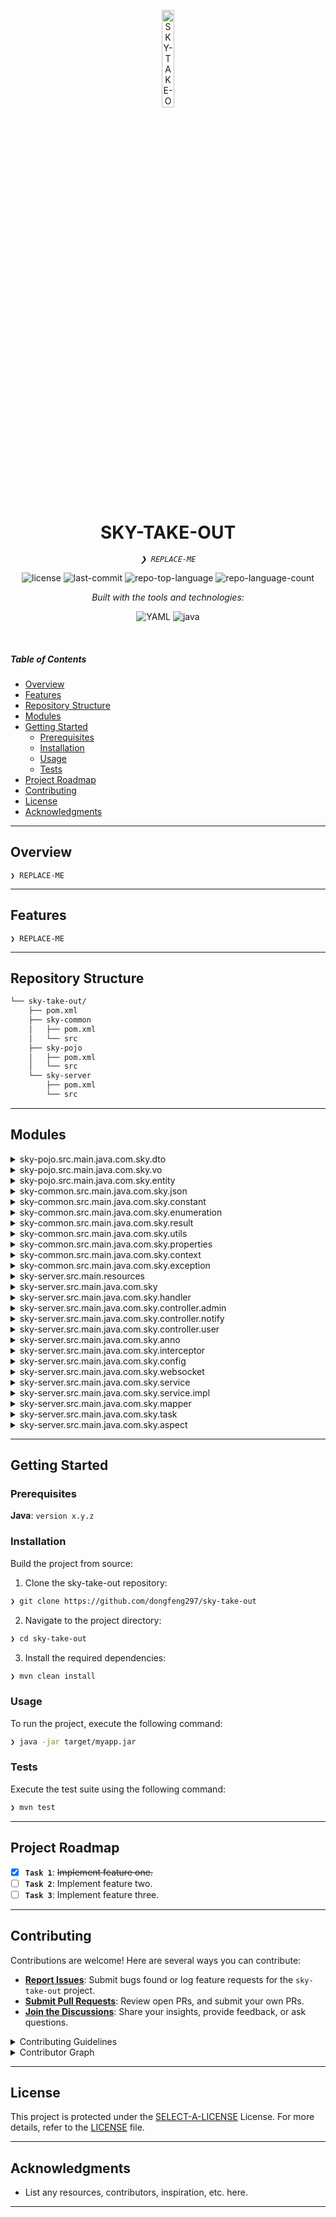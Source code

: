 <p align="center">
  <img src="https://img.icons8.com/?size=512&id=55494&format=png" width="20%" alt="SKY-TAKE-OUT-logo">
</p>
<p align="center">
    <h1 align="center">SKY-TAKE-OUT</h1>
</p>
<p align="center">
    <em><code>❯ REPLACE-ME</code></em>
</p>
<p align="center">
	<img src="https://img.shields.io/github/license/dongfeng297/sky-take-out?style=flat&logo=opensourceinitiative&logoColor=white&color=0080ff" alt="license">
	<img src="https://img.shields.io/github/last-commit/dongfeng297/sky-take-out?style=flat&logo=git&logoColor=white&color=0080ff" alt="last-commit">
	<img src="https://img.shields.io/github/languages/top/dongfeng297/sky-take-out?style=flat&color=0080ff" alt="repo-top-language">
	<img src="https://img.shields.io/github/languages/count/dongfeng297/sky-take-out?style=flat&color=0080ff" alt="repo-language-count">
</p>
<p align="center">
		<em>Built with the tools and technologies:</em>
</p>
<p align="center">
	<img src="https://img.shields.io/badge/YAML-CB171E.svg?style=flat&logo=YAML&logoColor=white" alt="YAML">
	<img src="https://img.shields.io/badge/java-%23ED8B00.svg?style=flat&logo=openjdk&logoColor=white" alt="java">
</p>

<br>

#####  Table of Contents

- [ Overview](#-overview)
- [ Features](#-features)
- [ Repository Structure](#-repository-structure)
- [ Modules](#-modules)
- [ Getting Started](#-getting-started)
    - [ Prerequisites](#-prerequisites)
    - [ Installation](#-installation)
    - [ Usage](#-usage)
    - [ Tests](#-tests)
- [ Project Roadmap](#-project-roadmap)
- [ Contributing](#-contributing)
- [ License](#-license)
- [ Acknowledgments](#-acknowledgments)

---

##  Overview

<code>❯ REPLACE-ME</code>

---

##  Features

<code>❯ REPLACE-ME</code>

---

##  Repository Structure

```sh
└── sky-take-out/
    ├── pom.xml
    ├── sky-common
    │   ├── pom.xml
    │   └── src
    ├── sky-pojo
    │   ├── pom.xml
    │   └── src
    └── sky-server
        ├── pom.xml
        └── src
```

---

##  Modules

<details closed><summary>sky-pojo.src.main.java.com.sky.dto</summary>

| File | Summary |
| --- | --- |
| [PasswordEditDTO.java](https://github.com/dongfeng297/sky-take-out/blob/main/sky-pojo/src/main/java/com/sky/dto/PasswordEditDTO.java) | <code>❯ REPLACE-ME</code> |
| [EmployeePageQueryDTO.java](https://github.com/dongfeng297/sky-take-out/blob/main/sky-pojo/src/main/java/com/sky/dto/EmployeePageQueryDTO.java) | <code>❯ REPLACE-ME</code> |
| [CategoryDTO.java](https://github.com/dongfeng297/sky-take-out/blob/main/sky-pojo/src/main/java/com/sky/dto/CategoryDTO.java) | <code>❯ REPLACE-ME</code> |
| [SetmealPageQueryDTO.java](https://github.com/dongfeng297/sky-take-out/blob/main/sky-pojo/src/main/java/com/sky/dto/SetmealPageQueryDTO.java) | <code>❯ REPLACE-ME</code> |
| [GoodsSalesDTO.java](https://github.com/dongfeng297/sky-take-out/blob/main/sky-pojo/src/main/java/com/sky/dto/GoodsSalesDTO.java) | <code>❯ REPLACE-ME</code> |
| [OrdersPageQueryDTO.java](https://github.com/dongfeng297/sky-take-out/blob/main/sky-pojo/src/main/java/com/sky/dto/OrdersPageQueryDTO.java) | <code>❯ REPLACE-ME</code> |
| [OrdersPaymentDTO.java](https://github.com/dongfeng297/sky-take-out/blob/main/sky-pojo/src/main/java/com/sky/dto/OrdersPaymentDTO.java) | <code>❯ REPLACE-ME</code> |
| [SetmealDTO.java](https://github.com/dongfeng297/sky-take-out/blob/main/sky-pojo/src/main/java/com/sky/dto/SetmealDTO.java) | <code>❯ REPLACE-ME</code> |
| [OrdersConfirmDTO.java](https://github.com/dongfeng297/sky-take-out/blob/main/sky-pojo/src/main/java/com/sky/dto/OrdersConfirmDTO.java) | <code>❯ REPLACE-ME</code> |
| [EmployeeDTO.java](https://github.com/dongfeng297/sky-take-out/blob/main/sky-pojo/src/main/java/com/sky/dto/EmployeeDTO.java) | <code>❯ REPLACE-ME</code> |
| [CategoryPageQueryDTO.java](https://github.com/dongfeng297/sky-take-out/blob/main/sky-pojo/src/main/java/com/sky/dto/CategoryPageQueryDTO.java) | <code>❯ REPLACE-ME</code> |
| [EmployeeLoginDTO.java](https://github.com/dongfeng297/sky-take-out/blob/main/sky-pojo/src/main/java/com/sky/dto/EmployeeLoginDTO.java) | <code>❯ REPLACE-ME</code> |
| [DishDTO.java](https://github.com/dongfeng297/sky-take-out/blob/main/sky-pojo/src/main/java/com/sky/dto/DishDTO.java) | <code>❯ REPLACE-ME</code> |
| [OrdersSubmitDTO.java](https://github.com/dongfeng297/sky-take-out/blob/main/sky-pojo/src/main/java/com/sky/dto/OrdersSubmitDTO.java) | <code>❯ REPLACE-ME</code> |
| [DataOverViewQueryDTO.java](https://github.com/dongfeng297/sky-take-out/blob/main/sky-pojo/src/main/java/com/sky/dto/DataOverViewQueryDTO.java) | <code>❯ REPLACE-ME</code> |
| [UserLoginDTO.java](https://github.com/dongfeng297/sky-take-out/blob/main/sky-pojo/src/main/java/com/sky/dto/UserLoginDTO.java) | <code>❯ REPLACE-ME</code> |
| [ShoppingCartDTO.java](https://github.com/dongfeng297/sky-take-out/blob/main/sky-pojo/src/main/java/com/sky/dto/ShoppingCartDTO.java) | <code>❯ REPLACE-ME</code> |
| [OrdersRejectionDTO.java](https://github.com/dongfeng297/sky-take-out/blob/main/sky-pojo/src/main/java/com/sky/dto/OrdersRejectionDTO.java) | <code>❯ REPLACE-ME</code> |
| [DishPageQueryDTO.java](https://github.com/dongfeng297/sky-take-out/blob/main/sky-pojo/src/main/java/com/sky/dto/DishPageQueryDTO.java) | <code>❯ REPLACE-ME</code> |
| [OrdersCancelDTO.java](https://github.com/dongfeng297/sky-take-out/blob/main/sky-pojo/src/main/java/com/sky/dto/OrdersCancelDTO.java) | <code>❯ REPLACE-ME</code> |
| [OrdersDTO.java](https://github.com/dongfeng297/sky-take-out/blob/main/sky-pojo/src/main/java/com/sky/dto/OrdersDTO.java) | <code>❯ REPLACE-ME</code> |

</details>

<details closed><summary>sky-pojo.src.main.java.com.sky.vo</summary>

| File | Summary |
| --- | --- |
| [OrderReportVO.java](https://github.com/dongfeng297/sky-take-out/blob/main/sky-pojo/src/main/java/com/sky/vo/OrderReportVO.java) | <code>❯ REPLACE-ME</code> |
| [UserReportVO.java](https://github.com/dongfeng297/sky-take-out/blob/main/sky-pojo/src/main/java/com/sky/vo/UserReportVO.java) | <code>❯ REPLACE-ME</code> |
| [DishItemVO.java](https://github.com/dongfeng297/sky-take-out/blob/main/sky-pojo/src/main/java/com/sky/vo/DishItemVO.java) | <code>❯ REPLACE-ME</code> |
| [UserLoginVO.java](https://github.com/dongfeng297/sky-take-out/blob/main/sky-pojo/src/main/java/com/sky/vo/UserLoginVO.java) | <code>❯ REPLACE-ME</code> |
| [OrderPaymentVO.java](https://github.com/dongfeng297/sky-take-out/blob/main/sky-pojo/src/main/java/com/sky/vo/OrderPaymentVO.java) | <code>❯ REPLACE-ME</code> |
| [OrderOverViewVO.java](https://github.com/dongfeng297/sky-take-out/blob/main/sky-pojo/src/main/java/com/sky/vo/OrderOverViewVO.java) | <code>❯ REPLACE-ME</code> |
| [OrderStatisticsVO.java](https://github.com/dongfeng297/sky-take-out/blob/main/sky-pojo/src/main/java/com/sky/vo/OrderStatisticsVO.java) | <code>❯ REPLACE-ME</code> |
| [SetmealVO.java](https://github.com/dongfeng297/sky-take-out/blob/main/sky-pojo/src/main/java/com/sky/vo/SetmealVO.java) | <code>❯ REPLACE-ME</code> |
| [TurnoverReportVO.java](https://github.com/dongfeng297/sky-take-out/blob/main/sky-pojo/src/main/java/com/sky/vo/TurnoverReportVO.java) | <code>❯ REPLACE-ME</code> |
| [BusinessDataVO.java](https://github.com/dongfeng297/sky-take-out/blob/main/sky-pojo/src/main/java/com/sky/vo/BusinessDataVO.java) | <code>❯ REPLACE-ME</code> |
| [EmployeeLoginVO.java](https://github.com/dongfeng297/sky-take-out/blob/main/sky-pojo/src/main/java/com/sky/vo/EmployeeLoginVO.java) | <code>❯ REPLACE-ME</code> |
| [DishVO.java](https://github.com/dongfeng297/sky-take-out/blob/main/sky-pojo/src/main/java/com/sky/vo/DishVO.java) | <code>❯ REPLACE-ME</code> |
| [SetmealOverViewVO.java](https://github.com/dongfeng297/sky-take-out/blob/main/sky-pojo/src/main/java/com/sky/vo/SetmealOverViewVO.java) | <code>❯ REPLACE-ME</code> |
| [DishOverViewVO.java](https://github.com/dongfeng297/sky-take-out/blob/main/sky-pojo/src/main/java/com/sky/vo/DishOverViewVO.java) | <code>❯ REPLACE-ME</code> |
| [OrderVO.java](https://github.com/dongfeng297/sky-take-out/blob/main/sky-pojo/src/main/java/com/sky/vo/OrderVO.java) | <code>❯ REPLACE-ME</code> |
| [SalesTop10ReportVO.java](https://github.com/dongfeng297/sky-take-out/blob/main/sky-pojo/src/main/java/com/sky/vo/SalesTop10ReportVO.java) | <code>❯ REPLACE-ME</code> |
| [OrderSubmitVO.java](https://github.com/dongfeng297/sky-take-out/blob/main/sky-pojo/src/main/java/com/sky/vo/OrderSubmitVO.java) | <code>❯ REPLACE-ME</code> |

</details>

<details closed><summary>sky-pojo.src.main.java.com.sky.entity</summary>

| File | Summary |
| --- | --- |
| [Orders.java](https://github.com/dongfeng297/sky-take-out/blob/main/sky-pojo/src/main/java/com/sky/entity/Orders.java) | <code>❯ REPLACE-ME</code> |
| [Setmeal.java](https://github.com/dongfeng297/sky-take-out/blob/main/sky-pojo/src/main/java/com/sky/entity/Setmeal.java) | <code>❯ REPLACE-ME</code> |
| [Category.java](https://github.com/dongfeng297/sky-take-out/blob/main/sky-pojo/src/main/java/com/sky/entity/Category.java) | <code>❯ REPLACE-ME</code> |
| [ShoppingCart.java](https://github.com/dongfeng297/sky-take-out/blob/main/sky-pojo/src/main/java/com/sky/entity/ShoppingCart.java) | <code>❯ REPLACE-ME</code> |
| [Dish.java](https://github.com/dongfeng297/sky-take-out/blob/main/sky-pojo/src/main/java/com/sky/entity/Dish.java) | <code>❯ REPLACE-ME</code> |
| [SetmealDish.java](https://github.com/dongfeng297/sky-take-out/blob/main/sky-pojo/src/main/java/com/sky/entity/SetmealDish.java) | <code>❯ REPLACE-ME</code> |
| [Employee.java](https://github.com/dongfeng297/sky-take-out/blob/main/sky-pojo/src/main/java/com/sky/entity/Employee.java) | <code>❯ REPLACE-ME</code> |
| [DishFlavor.java](https://github.com/dongfeng297/sky-take-out/blob/main/sky-pojo/src/main/java/com/sky/entity/DishFlavor.java) | <code>❯ REPLACE-ME</code> |
| [AddressBook.java](https://github.com/dongfeng297/sky-take-out/blob/main/sky-pojo/src/main/java/com/sky/entity/AddressBook.java) | <code>❯ REPLACE-ME</code> |
| [User.java](https://github.com/dongfeng297/sky-take-out/blob/main/sky-pojo/src/main/java/com/sky/entity/User.java) | <code>❯ REPLACE-ME</code> |
| [OrderDetail.java](https://github.com/dongfeng297/sky-take-out/blob/main/sky-pojo/src/main/java/com/sky/entity/OrderDetail.java) | <code>❯ REPLACE-ME</code> |

</details>

<details closed><summary>sky-common.src.main.java.com.sky.json</summary>

| File | Summary |
| --- | --- |
| [JacksonObjectMapper.java](https://github.com/dongfeng297/sky-take-out/blob/main/sky-common/src/main/java/com/sky/json/JacksonObjectMapper.java) | <code>❯ REPLACE-ME</code> |

</details>

<details closed><summary>sky-common.src.main.java.com.sky.constant</summary>

| File | Summary |
| --- | --- |
| [StatusConstant.java](https://github.com/dongfeng297/sky-take-out/blob/main/sky-common/src/main/java/com/sky/constant/StatusConstant.java) | <code>❯ REPLACE-ME</code> |
| [PasswordConstant.java](https://github.com/dongfeng297/sky-take-out/blob/main/sky-common/src/main/java/com/sky/constant/PasswordConstant.java) | <code>❯ REPLACE-ME</code> |
| [MessageConstant.java](https://github.com/dongfeng297/sky-take-out/blob/main/sky-common/src/main/java/com/sky/constant/MessageConstant.java) | <code>❯ REPLACE-ME</code> |
| [AutoFillConstant.java](https://github.com/dongfeng297/sky-take-out/blob/main/sky-common/src/main/java/com/sky/constant/AutoFillConstant.java) | <code>❯ REPLACE-ME</code> |
| [JwtClaimsConstant.java](https://github.com/dongfeng297/sky-take-out/blob/main/sky-common/src/main/java/com/sky/constant/JwtClaimsConstant.java) | <code>❯ REPLACE-ME</code> |

</details>

<details closed><summary>sky-common.src.main.java.com.sky.enumeration</summary>

| File | Summary |
| --- | --- |
| [OperationType.java](https://github.com/dongfeng297/sky-take-out/blob/main/sky-common/src/main/java/com/sky/enumeration/OperationType.java) | <code>❯ REPLACE-ME</code> |

</details>

<details closed><summary>sky-common.src.main.java.com.sky.result</summary>

| File | Summary |
| --- | --- |
| [Result.java](https://github.com/dongfeng297/sky-take-out/blob/main/sky-common/src/main/java/com/sky/result/Result.java) | <code>❯ REPLACE-ME</code> |
| [PageResult.java](https://github.com/dongfeng297/sky-take-out/blob/main/sky-common/src/main/java/com/sky/result/PageResult.java) | <code>❯ REPLACE-ME</code> |

</details>

<details closed><summary>sky-common.src.main.java.com.sky.utils</summary>

| File | Summary |
| --- | --- |
| [AliOssUtil.java](https://github.com/dongfeng297/sky-take-out/blob/main/sky-common/src/main/java/com/sky/utils/AliOssUtil.java) | <code>❯ REPLACE-ME</code> |
| [WeChatPayUtil.java](https://github.com/dongfeng297/sky-take-out/blob/main/sky-common/src/main/java/com/sky/utils/WeChatPayUtil.java) | <code>❯ REPLACE-ME</code> |
| [HttpClientUtil.java](https://github.com/dongfeng297/sky-take-out/blob/main/sky-common/src/main/java/com/sky/utils/HttpClientUtil.java) | <code>❯ REPLACE-ME</code> |
| [JwtUtil.java](https://github.com/dongfeng297/sky-take-out/blob/main/sky-common/src/main/java/com/sky/utils/JwtUtil.java) | <code>❯ REPLACE-ME</code> |

</details>

<details closed><summary>sky-common.src.main.java.com.sky.properties</summary>

| File | Summary |
| --- | --- |
| [JwtProperties.java](https://github.com/dongfeng297/sky-take-out/blob/main/sky-common/src/main/java/com/sky/properties/JwtProperties.java) | <code>❯ REPLACE-ME</code> |
| [AliOssProperties.java](https://github.com/dongfeng297/sky-take-out/blob/main/sky-common/src/main/java/com/sky/properties/AliOssProperties.java) | <code>❯ REPLACE-ME</code> |
| [WeChatProperties.java](https://github.com/dongfeng297/sky-take-out/blob/main/sky-common/src/main/java/com/sky/properties/WeChatProperties.java) | <code>❯ REPLACE-ME</code> |

</details>

<details closed><summary>sky-common.src.main.java.com.sky.context</summary>

| File | Summary |
| --- | --- |
| [BaseContext.java](https://github.com/dongfeng297/sky-take-out/blob/main/sky-common/src/main/java/com/sky/context/BaseContext.java) | <code>❯ REPLACE-ME</code> |

</details>

<details closed><summary>sky-common.src.main.java.com.sky.exception</summary>

| File | Summary |
| --- | --- |
| [DeletionNotAllowedException.java](https://github.com/dongfeng297/sky-take-out/blob/main/sky-common/src/main/java/com/sky/exception/DeletionNotAllowedException.java) | <code>❯ REPLACE-ME</code> |
| [OrderBusinessException.java](https://github.com/dongfeng297/sky-take-out/blob/main/sky-common/src/main/java/com/sky/exception/OrderBusinessException.java) | <code>❯ REPLACE-ME</code> |
| [AccountNotFoundException.java](https://github.com/dongfeng297/sky-take-out/blob/main/sky-common/src/main/java/com/sky/exception/AccountNotFoundException.java) | <code>❯ REPLACE-ME</code> |
| [LoginFailedException.java](https://github.com/dongfeng297/sky-take-out/blob/main/sky-common/src/main/java/com/sky/exception/LoginFailedException.java) | <code>❯ REPLACE-ME</code> |
| [AddressBookBusinessException.java](https://github.com/dongfeng297/sky-take-out/blob/main/sky-common/src/main/java/com/sky/exception/AddressBookBusinessException.java) | <code>❯ REPLACE-ME</code> |
| [PasswordErrorException.java](https://github.com/dongfeng297/sky-take-out/blob/main/sky-common/src/main/java/com/sky/exception/PasswordErrorException.java) | <code>❯ REPLACE-ME</code> |
| [SetmealEnableFailedException.java](https://github.com/dongfeng297/sky-take-out/blob/main/sky-common/src/main/java/com/sky/exception/SetmealEnableFailedException.java) | <code>❯ REPLACE-ME</code> |
| [ShoppingCartBusinessException.java](https://github.com/dongfeng297/sky-take-out/blob/main/sky-common/src/main/java/com/sky/exception/ShoppingCartBusinessException.java) | <code>❯ REPLACE-ME</code> |
| [PasswordEditFailedException.java](https://github.com/dongfeng297/sky-take-out/blob/main/sky-common/src/main/java/com/sky/exception/PasswordEditFailedException.java) | <code>❯ REPLACE-ME</code> |
| [UserNotLoginException.java](https://github.com/dongfeng297/sky-take-out/blob/main/sky-common/src/main/java/com/sky/exception/UserNotLoginException.java) | <code>❯ REPLACE-ME</code> |
| [BaseException.java](https://github.com/dongfeng297/sky-take-out/blob/main/sky-common/src/main/java/com/sky/exception/BaseException.java) | <code>❯ REPLACE-ME</code> |
| [AccountLockedException.java](https://github.com/dongfeng297/sky-take-out/blob/main/sky-common/src/main/java/com/sky/exception/AccountLockedException.java) | <code>❯ REPLACE-ME</code> |

</details>

<details closed><summary>sky-server.src.main.resources</summary>

| File | Summary |
| --- | --- |
| [application.yml](https://github.com/dongfeng297/sky-take-out/blob/main/sky-server/src/main/resources/application.yml) | <code>❯ REPLACE-ME</code> |

</details>

<details closed><summary>sky-server.src.main.java.com.sky</summary>

| File | Summary |
| --- | --- |
| [SkyApplication.java](https://github.com/dongfeng297/sky-take-out/blob/main/sky-server/src/main/java/com/sky/SkyApplication.java) | <code>❯ REPLACE-ME</code> |

</details>

<details closed><summary>sky-server.src.main.java.com.sky.handler</summary>

| File | Summary |
| --- | --- |
| [GlobalExceptionHandler.java](https://github.com/dongfeng297/sky-take-out/blob/main/sky-server/src/main/java/com/sky/handler/GlobalExceptionHandler.java) | <code>❯ REPLACE-ME</code> |

</details>

<details closed><summary>sky-server.src.main.java.com.sky.controller.admin</summary>

| File | Summary |
| --- | --- |
| [EmployeeController.java](https://github.com/dongfeng297/sky-take-out/blob/main/sky-server/src/main/java/com/sky/controller/admin/EmployeeController.java) | <code>❯ REPLACE-ME</code> |
| [CommanController.java](https://github.com/dongfeng297/sky-take-out/blob/main/sky-server/src/main/java/com/sky/controller/admin/CommanController.java) | <code>❯ REPLACE-ME</code> |
| [OrderController.java](https://github.com/dongfeng297/sky-take-out/blob/main/sky-server/src/main/java/com/sky/controller/admin/OrderController.java) | <code>❯ REPLACE-ME</code> |
| [ShopController.java](https://github.com/dongfeng297/sky-take-out/blob/main/sky-server/src/main/java/com/sky/controller/admin/ShopController.java) | <code>❯ REPLACE-ME</code> |
| [CategoryController.java](https://github.com/dongfeng297/sky-take-out/blob/main/sky-server/src/main/java/com/sky/controller/admin/CategoryController.java) | <code>❯ REPLACE-ME</code> |
| [ReportController.java](https://github.com/dongfeng297/sky-take-out/blob/main/sky-server/src/main/java/com/sky/controller/admin/ReportController.java) | <code>❯ REPLACE-ME</code> |
| [DishController.java](https://github.com/dongfeng297/sky-take-out/blob/main/sky-server/src/main/java/com/sky/controller/admin/DishController.java) | <code>❯ REPLACE-ME</code> |
| [WorkSpaceController.java](https://github.com/dongfeng297/sky-take-out/blob/main/sky-server/src/main/java/com/sky/controller/admin/WorkSpaceController.java) | <code>❯ REPLACE-ME</code> |
| [SetmealController.java](https://github.com/dongfeng297/sky-take-out/blob/main/sky-server/src/main/java/com/sky/controller/admin/SetmealController.java) | <code>❯ REPLACE-ME</code> |

</details>

<details closed><summary>sky-server.src.main.java.com.sky.controller.notify</summary>

| File | Summary |
| --- | --- |
| [PayNotifyController.java](https://github.com/dongfeng297/sky-take-out/blob/main/sky-server/src/main/java/com/sky/controller/notify/PayNotifyController.java) | <code>❯ REPLACE-ME</code> |

</details>

<details closed><summary>sky-server.src.main.java.com.sky.controller.user</summary>

| File | Summary |
| --- | --- |
| [AddressBookController.java](https://github.com/dongfeng297/sky-take-out/blob/main/sky-server/src/main/java/com/sky/controller/user/AddressBookController.java) | <code>❯ REPLACE-ME</code> |
| [ShoppingCartController.java](https://github.com/dongfeng297/sky-take-out/blob/main/sky-server/src/main/java/com/sky/controller/user/ShoppingCartController.java) | <code>❯ REPLACE-ME</code> |
| [OrderController.java](https://github.com/dongfeng297/sky-take-out/blob/main/sky-server/src/main/java/com/sky/controller/user/OrderController.java) | <code>❯ REPLACE-ME</code> |
| [ShopController.java](https://github.com/dongfeng297/sky-take-out/blob/main/sky-server/src/main/java/com/sky/controller/user/ShopController.java) | <code>❯ REPLACE-ME</code> |
| [CategoryController.java](https://github.com/dongfeng297/sky-take-out/blob/main/sky-server/src/main/java/com/sky/controller/user/CategoryController.java) | <code>❯ REPLACE-ME</code> |
| [DishController.java](https://github.com/dongfeng297/sky-take-out/blob/main/sky-server/src/main/java/com/sky/controller/user/DishController.java) | <code>❯ REPLACE-ME</code> |
| [SetmealController.java](https://github.com/dongfeng297/sky-take-out/blob/main/sky-server/src/main/java/com/sky/controller/user/SetmealController.java) | <code>❯ REPLACE-ME</code> |
| [UserController.java](https://github.com/dongfeng297/sky-take-out/blob/main/sky-server/src/main/java/com/sky/controller/user/UserController.java) | <code>❯ REPLACE-ME</code> |

</details>

<details closed><summary>sky-server.src.main.java.com.sky.anno</summary>

| File | Summary |
| --- | --- |
| [AutoFill.java](https://github.com/dongfeng297/sky-take-out/blob/main/sky-server/src/main/java/com/sky/anno/AutoFill.java) | <code>❯ REPLACE-ME</code> |

</details>

<details closed><summary>sky-server.src.main.java.com.sky.interceptor</summary>

| File | Summary |
| --- | --- |
| [JwtTokenUserInterceptor.java](https://github.com/dongfeng297/sky-take-out/blob/main/sky-server/src/main/java/com/sky/interceptor/JwtTokenUserInterceptor.java) | <code>❯ REPLACE-ME</code> |
| [JwtTokenAdminInterceptor.java](https://github.com/dongfeng297/sky-take-out/blob/main/sky-server/src/main/java/com/sky/interceptor/JwtTokenAdminInterceptor.java) | <code>❯ REPLACE-ME</code> |

</details>

<details closed><summary>sky-server.src.main.java.com.sky.config</summary>

| File | Summary |
| --- | --- |
| [RedisConfiguration.java](https://github.com/dongfeng297/sky-take-out/blob/main/sky-server/src/main/java/com/sky/config/RedisConfiguration.java) | <code>❯ REPLACE-ME</code> |
| [WebMvcConfiguration.java](https://github.com/dongfeng297/sky-take-out/blob/main/sky-server/src/main/java/com/sky/config/WebMvcConfiguration.java) | <code>❯ REPLACE-ME</code> |
| [OssConfiguration.java](https://github.com/dongfeng297/sky-take-out/blob/main/sky-server/src/main/java/com/sky/config/OssConfiguration.java) | <code>❯ REPLACE-ME</code> |
| [WebSocketConfiguration.java](https://github.com/dongfeng297/sky-take-out/blob/main/sky-server/src/main/java/com/sky/config/WebSocketConfiguration.java) | <code>❯ REPLACE-ME</code> |

</details>

<details closed><summary>sky-server.src.main.java.com.sky.websocket</summary>

| File | Summary |
| --- | --- |
| [WebSocketServer.java](https://github.com/dongfeng297/sky-take-out/blob/main/sky-server/src/main/java/com/sky/websocket/WebSocketServer.java) | <code>❯ REPLACE-ME</code> |

</details>

<details closed><summary>sky-server.src.main.java.com.sky.service</summary>

| File | Summary |
| --- | --- |
| [WorkspaceService.java](https://github.com/dongfeng297/sky-take-out/blob/main/sky-server/src/main/java/com/sky/service/WorkspaceService.java) | <code>❯ REPLACE-ME</code> |
| [OrderService.java](https://github.com/dongfeng297/sky-take-out/blob/main/sky-server/src/main/java/com/sky/service/OrderService.java) | <code>❯ REPLACE-ME</code> |
| [CategoryService.java](https://github.com/dongfeng297/sky-take-out/blob/main/sky-server/src/main/java/com/sky/service/CategoryService.java) | <code>❯ REPLACE-ME</code> |
| [ShoppingCartService.java](https://github.com/dongfeng297/sky-take-out/blob/main/sky-server/src/main/java/com/sky/service/ShoppingCartService.java) | <code>❯ REPLACE-ME</code> |
| [SetmealService.java](https://github.com/dongfeng297/sky-take-out/blob/main/sky-server/src/main/java/com/sky/service/SetmealService.java) | <code>❯ REPLACE-ME</code> |
| [UserService.java](https://github.com/dongfeng297/sky-take-out/blob/main/sky-server/src/main/java/com/sky/service/UserService.java) | <code>❯ REPLACE-ME</code> |
| [EmployeeService.java](https://github.com/dongfeng297/sky-take-out/blob/main/sky-server/src/main/java/com/sky/service/EmployeeService.java) | <code>❯ REPLACE-ME</code> |
| [DishService.java](https://github.com/dongfeng297/sky-take-out/blob/main/sky-server/src/main/java/com/sky/service/DishService.java) | <code>❯ REPLACE-ME</code> |
| [AddressBookService.java](https://github.com/dongfeng297/sky-take-out/blob/main/sky-server/src/main/java/com/sky/service/AddressBookService.java) | <code>❯ REPLACE-ME</code> |
| [ReportService.java](https://github.com/dongfeng297/sky-take-out/blob/main/sky-server/src/main/java/com/sky/service/ReportService.java) | <code>❯ REPLACE-ME</code> |

</details>

<details closed><summary>sky-server.src.main.java.com.sky.service.impl</summary>

| File | Summary |
| --- | --- |
| [EmployeeServiceImpl.java](https://github.com/dongfeng297/sky-take-out/blob/main/sky-server/src/main/java/com/sky/service/impl/EmployeeServiceImpl.java) | <code>❯ REPLACE-ME</code> |
| [SetmealServiceImpl.java](https://github.com/dongfeng297/sky-take-out/blob/main/sky-server/src/main/java/com/sky/service/impl/SetmealServiceImpl.java) | <code>❯ REPLACE-ME</code> |
| [CategoryServiceImpl.java](https://github.com/dongfeng297/sky-take-out/blob/main/sky-server/src/main/java/com/sky/service/impl/CategoryServiceImpl.java) | <code>❯ REPLACE-ME</code> |
| [AddressBookServiceImpl.java](https://github.com/dongfeng297/sky-take-out/blob/main/sky-server/src/main/java/com/sky/service/impl/AddressBookServiceImpl.java) | <code>❯ REPLACE-ME</code> |
| [ReportServiceImpl.java](https://github.com/dongfeng297/sky-take-out/blob/main/sky-server/src/main/java/com/sky/service/impl/ReportServiceImpl.java) | <code>❯ REPLACE-ME</code> |
| [ShoppingCartServiceImpl.java](https://github.com/dongfeng297/sky-take-out/blob/main/sky-server/src/main/java/com/sky/service/impl/ShoppingCartServiceImpl.java) | <code>❯ REPLACE-ME</code> |
| [WorkspaceServiceImpl.java](https://github.com/dongfeng297/sky-take-out/blob/main/sky-server/src/main/java/com/sky/service/impl/WorkspaceServiceImpl.java) | <code>❯ REPLACE-ME</code> |
| [DishServiceImpl.java](https://github.com/dongfeng297/sky-take-out/blob/main/sky-server/src/main/java/com/sky/service/impl/DishServiceImpl.java) | <code>❯ REPLACE-ME</code> |
| [UserServiceImpl.java](https://github.com/dongfeng297/sky-take-out/blob/main/sky-server/src/main/java/com/sky/service/impl/UserServiceImpl.java) | <code>❯ REPLACE-ME</code> |
| [OrderServiceImpl.java](https://github.com/dongfeng297/sky-take-out/blob/main/sky-server/src/main/java/com/sky/service/impl/OrderServiceImpl.java) | <code>❯ REPLACE-ME</code> |

</details>

<details closed><summary>sky-server.src.main.java.com.sky.mapper</summary>

| File | Summary |
| --- | --- |
| [EmployeeMapper.java](https://github.com/dongfeng297/sky-take-out/blob/main/sky-server/src/main/java/com/sky/mapper/EmployeeMapper.java) | <code>❯ REPLACE-ME</code> |
| [UserMapper.java](https://github.com/dongfeng297/sky-take-out/blob/main/sky-server/src/main/java/com/sky/mapper/UserMapper.java) | <code>❯ REPLACE-ME</code> |
| [OrderMapper.java](https://github.com/dongfeng297/sky-take-out/blob/main/sky-server/src/main/java/com/sky/mapper/OrderMapper.java) | <code>❯ REPLACE-ME</code> |
| [DishFlavorMapper.java](https://github.com/dongfeng297/sky-take-out/blob/main/sky-server/src/main/java/com/sky/mapper/DishFlavorMapper.java) | <code>❯ REPLACE-ME</code> |
| [SetmealMapper.java](https://github.com/dongfeng297/sky-take-out/blob/main/sky-server/src/main/java/com/sky/mapper/SetmealMapper.java) | <code>❯ REPLACE-ME</code> |
| [OrderDetailMapper.java](https://github.com/dongfeng297/sky-take-out/blob/main/sky-server/src/main/java/com/sky/mapper/OrderDetailMapper.java) | <code>❯ REPLACE-ME</code> |
| [ShoppingCartMapper.java](https://github.com/dongfeng297/sky-take-out/blob/main/sky-server/src/main/java/com/sky/mapper/ShoppingCartMapper.java) | <code>❯ REPLACE-ME</code> |
| [DishMapper.java](https://github.com/dongfeng297/sky-take-out/blob/main/sky-server/src/main/java/com/sky/mapper/DishMapper.java) | <code>❯ REPLACE-ME</code> |
| [AddressBookMapper.java](https://github.com/dongfeng297/sky-take-out/blob/main/sky-server/src/main/java/com/sky/mapper/AddressBookMapper.java) | <code>❯ REPLACE-ME</code> |
| [SetmealDishMapper.java](https://github.com/dongfeng297/sky-take-out/blob/main/sky-server/src/main/java/com/sky/mapper/SetmealDishMapper.java) | <code>❯ REPLACE-ME</code> |
| [CategoryMapper.java](https://github.com/dongfeng297/sky-take-out/blob/main/sky-server/src/main/java/com/sky/mapper/CategoryMapper.java) | <code>❯ REPLACE-ME</code> |

</details>

<details closed><summary>sky-server.src.main.java.com.sky.task</summary>

| File | Summary |
| --- | --- |
| [OrderTask.java](https://github.com/dongfeng297/sky-take-out/blob/main/sky-server/src/main/java/com/sky/task/OrderTask.java) | <code>❯ REPLACE-ME</code> |

</details>

<details closed><summary>sky-server.src.main.java.com.sky.aspect</summary>

| File | Summary |
| --- | --- |
| [AutoFillAspect.java](https://github.com/dongfeng297/sky-take-out/blob/main/sky-server/src/main/java/com/sky/aspect/AutoFillAspect.java) | <code>❯ REPLACE-ME</code> |

</details>

---

##  Getting Started

###  Prerequisites

**Java**: `version x.y.z`

###  Installation

Build the project from source:

1. Clone the sky-take-out repository:
```sh
❯ git clone https://github.com/dongfeng297/sky-take-out
```

2. Navigate to the project directory:
```sh
❯ cd sky-take-out
```

3. Install the required dependencies:
```sh
❯ mvn clean install
```

###  Usage

To run the project, execute the following command:

```sh
❯ java -jar target/myapp.jar
```

###  Tests

Execute the test suite using the following command:

```sh
❯ mvn test
```

---

##  Project Roadmap

- [X] **`Task 1`**: <strike>Implement feature one.</strike>
- [ ] **`Task 2`**: Implement feature two.
- [ ] **`Task 3`**: Implement feature three.

---

##  Contributing

Contributions are welcome! Here are several ways you can contribute:

- **[Report Issues](https://github.com/dongfeng297/sky-take-out/issues)**: Submit bugs found or log feature requests for the `sky-take-out` project.
- **[Submit Pull Requests](https://github.com/dongfeng297/sky-take-out/blob/main/CONTRIBUTING.md)**: Review open PRs, and submit your own PRs.
- **[Join the Discussions](https://github.com/dongfeng297/sky-take-out/discussions)**: Share your insights, provide feedback, or ask questions.

<details closed>
<summary>Contributing Guidelines</summary>

1. **Fork the Repository**: Start by forking the project repository to your github account.
2. **Clone Locally**: Clone the forked repository to your local machine using a git client.
   ```sh
   git clone https://github.com/dongfeng297/sky-take-out
   ```
3. **Create a New Branch**: Always work on a new branch, giving it a descriptive name.
   ```sh
   git checkout -b new-feature-x
   ```
4. **Make Your Changes**: Develop and test your changes locally.
5. **Commit Your Changes**: Commit with a clear message describing your updates.
   ```sh
   git commit -m 'Implemented new feature x.'
   ```
6. **Push to github**: Push the changes to your forked repository.
   ```sh
   git push origin new-feature-x
   ```
7. **Submit a Pull Request**: Create a PR against the original project repository. Clearly describe the changes and their motivations.
8. **Review**: Once your PR is reviewed and approved, it will be merged into the main branch. Congratulations on your contribution!
</details>

<details closed>
<summary>Contributor Graph</summary>
<br>
<p align="left">
   <a href="https://github.com{/dongfeng297/sky-take-out/}graphs/contributors">
      <img src="https://contrib.rocks/image?repo=dongfeng297/sky-take-out">
   </a>
</p>
</details>

---

##  License

This project is protected under the [SELECT-A-LICENSE](https://choosealicense.com/licenses) License. For more details, refer to the [LICENSE](https://choosealicense.com/licenses/) file.

---

##  Acknowledgments

- List any resources, contributors, inspiration, etc. here.

---
